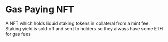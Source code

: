 # Gas Paying NFT
 A NFT which holds liquid staking tokens in collateral from a mint fee. Staking yield is sold off and sent to holders so they always have some ETH for gas fees
